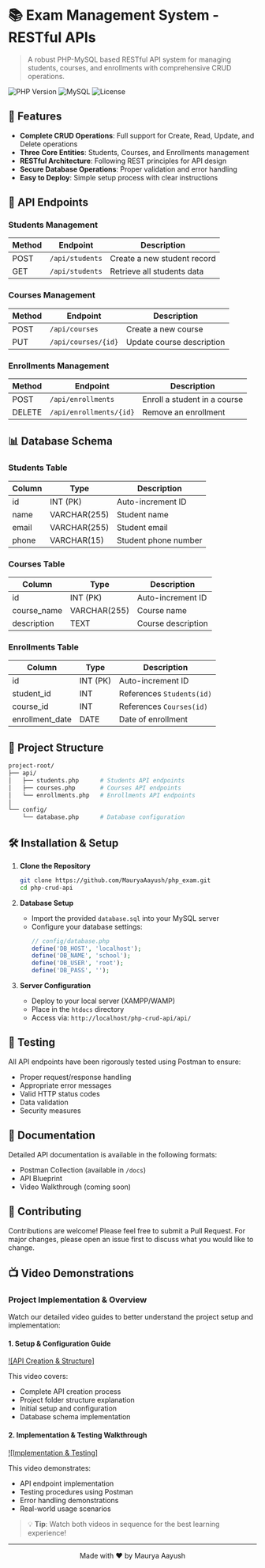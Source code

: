 # 📚 Exam Management System - RESTful APIs

> A robust PHP-MySQL based RESTful API system for managing students, courses, and enrollments with comprehensive CRUD operations.


![PHP Version](https://img.shields.io/badge/PHP-7.4+-777BB4?style=flat-square&logo=php)
![MySQL](https://img.shields.io/badge/MySQL-8.0+-4479A1?style=flat-square&logo=mysql&logoColor=white)
![License](https://img.shields.io/badge/License-MIT-green.svg)

## 🌟 Features

- **Complete CRUD Operations**: Full support for Create, Read, Update, and Delete operations
- **Three Core Entities**: Students, Courses, and Enrollments management
- **RESTful Architecture**: Following REST principles for API design
- **Secure Database Operations**: Proper validation and error handling
- **Easy to Deploy**: Simple setup process with clear instructions

## 🚀 API Endpoints

### Students Management
| Method | Endpoint | Description |
|--------|----------|-------------|
| POST | `/api/students` | Create a new student record |
| GET | `/api/students` | Retrieve all students data |

### Courses Management
| Method | Endpoint | Description |
|--------|----------|-------------|
| POST | `/api/courses` | Create a new course |
| PUT | `/api/courses/{id}` | Update course description |

### Enrollments Management
| Method | Endpoint | Description |
|--------|----------|-------------|
| POST | `/api/enrollments` | Enroll a student in a course |
| DELETE | `/api/enrollments/{id}` | Remove an enrollment |

## 📊 Database Schema

### Students Table
| Column | Type | Description |
|--------|------|-------------|
| id | INT (PK) | Auto-increment ID |
| name | VARCHAR(255) | Student name |
| email | VARCHAR(255) | Student email |
| phone | VARCHAR(15) | Student phone number |

### Courses Table
| Column | Type | Description |
|--------|------|-------------|
| id | INT (PK) | Auto-increment ID |
| course_name | VARCHAR(255) | Course name |
| description | TEXT | Course description |

### Enrollments Table
| Column | Type | Description |
|--------|------|-------------|
| id | INT (PK) | Auto-increment ID |
| student_id | INT | References `Students(id)` |
| course_id | INT | References `Courses(id)` |
| enrollment_date | DATE | Date of enrollment |

## 📁 Project Structure

```bash
project-root/
├── api/
│   ├── students.php      # Students API endpoints
│   ├── courses.php       # Courses API endpoints
│   └── enrollments.php   # Enrollments API endpoints
│
└── config/
    └── database.php      # Database configuration
```

## 🛠️ Installation & Setup

1. **Clone the Repository**
   ```bash
   git clone https://github.com/MauryaAayush/php_exam.git
   cd php-crud-api
   ```

2. **Database Setup**
   - Import the provided `database.sql` into your MySQL server
   - Configure your database settings:
     ```php
     // config/database.php
     define('DB_HOST', 'localhost');
     define('DB_NAME', 'school');
     define('DB_USER', 'root');
     define('DB_PASS', '');
     ```

3. **Server Configuration**
   - Deploy to your local server (XAMPP/WAMP)
   - Place in the `htdocs` directory
   - Access via: `http://localhost/php-crud-api/api/`

## 🧪 Testing

All API endpoints have been rigorously tested using Postman to ensure:
- Proper request/response handling
- Appropriate error messages
- Valid HTTP status codes
- Data validation
- Security measures

## 📘 Documentation

Detailed API documentation is available in the following formats:
- Postman Collection (available in `/docs`)
- API Blueprint
- Video Walkthrough (coming soon)

## 🤝 Contributing

Contributions are welcome! Please feel free to submit a Pull Request. For major changes, please open an issue first to discuss what you would like to change.


## 📺 Video Demonstrations

### Project Implementation & Overview
Watch our detailed video guides to better understand the project setup and implementation:

#### 1. Setup & Configuration Guide
[![API Creation & Structure]](https://github.com/user-attachments/assets/3e69b5d4-2c69-4e6e-8bd8-a471603c1b2e)

This video covers:
- Complete API creation process
- Project folder structure explanation
- Initial setup and configuration
- Database schema implementation

#### 2. Implementation & Testing Walkthrough
[![Implementation & Testing]](https://github.com/user-attachments/assets/8735b481-1799-4248-85eb-5088c8b20dbd)



This video demonstrates:
- API endpoint implementation
- Testing procedures using Postman
- Error handling demonstrations
- Real-world usage scenarios

> 💡 **Tip**: Watch both videos in sequence for the best learning experience!

---

<div align="center">
Made with ❤️ by Maurya Aayush
</div>
